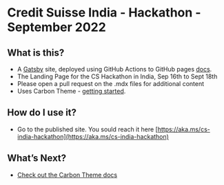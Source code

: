 # Credit Suisse India - Hackathon - September 2022 
## What is this?

 - A [Gatsby](https://www.gatsbyjs.com/) site, deployed using GitHub Actions to GitHub pages [docs](https://docs.github.com/en/pages/getting-started-with-github-pages/configuring-a-publishing-source-for-your-github-pages-site#publishing-with-a-custom-github-actions-workflow). 
 - The Landing Page for the CS Hackathon in India, Sep 16th to Sept 18th
 - Please open a pull request on the .mdx files for additional content
 - Uses Carbon Theme - [getting started](https://gatsby-theme-carbon.now.sh/getting-started).


## How do I use it?
- Go to the published site. You sould reach it here [https://aka.ms/cs-india-hackathon](https://aka.ms/cs-india-hackathon)

## What’s Next?
- [Check out the Carbon Theme docs](https://gatsby-theme-carbon.now.sh)

